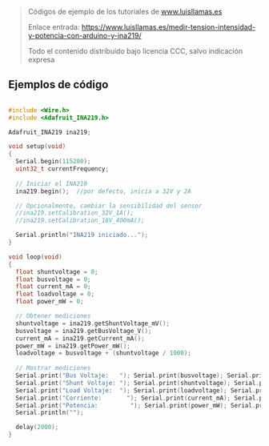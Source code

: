 > Códigos de ejemplo de los tutoriales de www.luisllamas.es
>
> Enlace entrada: https://www.luisllamas.es/medir-tension-intensidad-y-potencia-con-arduino-y-ina219/
>
> Todo el contenido distribuido bajo licencia CCC, salvo indicación expresa


## Ejemplos de código
```cpp
#include <Wire.h>
#include <Adafruit_INA219.h>

Adafruit_INA219 ina219;

void setup(void) 
{
  Serial.begin(115200);
  uint32_t currentFrequency;
  
  // Iniciar el INA219
  ina219.begin();  //por defecto, inicia a 32V y 2A

  // Opcionalmente, cambiar la sensibilidad del sensor
  //ina219.setCalibration_32V_1A();
  //ina219.setCalibration_16V_400mA();

  Serial.println("INA219 iniciado...");
}

void loop(void) 
{
  float shuntvoltage = 0;
  float busvoltage = 0;
  float current_mA = 0;
  float loadvoltage = 0;
  float power_mW = 0;

  // Obtener mediciones
  shuntvoltage = ina219.getShuntVoltage_mV();
  busvoltage = ina219.getBusVoltage_V();
  current_mA = ina219.getCurrent_mA();
  power_mW = ina219.getPower_mW();
  loadvoltage = busvoltage + (shuntvoltage / 1000);
  
  // Mostrar mediciones
  Serial.print("Bus Voltaje:   "); Serial.print(busvoltage); Serial.println(" V");
  Serial.print("Shunt Voltaje: "); Serial.print(shuntvoltage); Serial.println(" mV");
  Serial.print("Load Voltaje:  "); Serial.print(loadvoltage); Serial.println(" V");
  Serial.print("Corriente:       "); Serial.print(current_mA); Serial.println(" mA");
  Serial.print("Potencia:         "); Serial.print(power_mW); Serial.println(" mW");
  Serial.println("");

  delay(2000);
}
```


